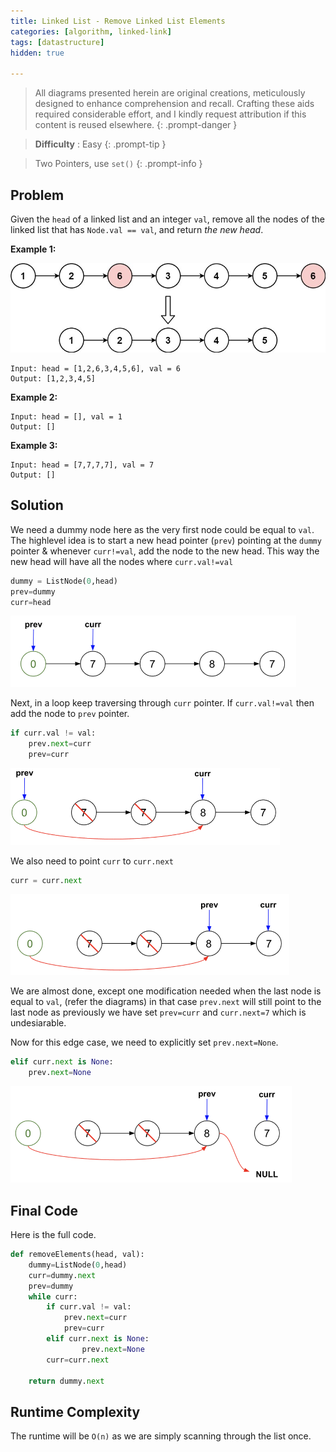 ```yaml
---
title: Linked List - Remove Linked List Elements
categories: [algorithm, linked-link]
tags: [datastructure]
hidden: true

---
```


> All diagrams presented herein are original creations, meticulously designed to enhance comprehension and recall. Crafting these aids required considerable effort, and I kindly request attribution if this content is reused elsewhere.
{: .prompt-danger }

> **Difficulty** :  Easy
{: .prompt-tip }

> Two Pointers, use `set()`
{: .prompt-info }

## Problem

Given the `head` of a linked list and an integer `val`, remove all the nodes of the linked list that has `Node.val == val`, and return *the new head*.

**Example 1:**

![img](../assets/img/removelinked-list.jpeg)

```
Input: head = [1,2,6,3,4,5,6], val = 6
Output: [1,2,3,4,5]
```

**Example 2:**

```
Input: head = [], val = 1
Output: []
```

**Example 3:**

```
Input: head = [7,7,7,7], val = 7
Output: []
```

## Solution

We need a dummy node here as the very first node could be equal to `val`. The highlevel idea is to start a new head pointer (`prev`) pointing at the `dummy` pointer & whenever `curr!=val`, add the node to the new head. This way the new head will have all the nodes where `curr.val!=val`

```python
dummy = ListNode(0,head)
prev=dummy
curr=head
```

<img src="../assets/img/image-20240407233854749.png" alt="image-20240407233854749" style="zoom:50%;" />

Next, in a loop keep traversing through `curr` pointer. If `curr.val!=val` then add the node to `prev` pointer.

```python
if curr.val != val:
    prev.next=curr
    prev=curr
```

<img src="../assets/img/image-20240407235200148.png" alt="image-20240407235200148" style="zoom:50%;" />

We also need to point `curr` to `curr.next`

```python
curr = curr.next
```

<img src="../assets/img/image-20240407235303013.png" alt="image-20240407235303013" style="zoom:50%;" />

We are almost done, except one modification needed when the last node is equal to `val`, (refer the diagrams) in that case `prev.next` will still point to the last node as previously we have set `prev=curr` and `curr.next=7` which is undesiarable. 

Now for this edge case, we need to explicitly set `prev.next=None`. 

```python
elif curr.next is None:                    
    prev.next=None         
```

<img src="../assets/img/image-20240407235641557.png" alt="image-20240407235641557" style="zoom:50%;" />

## Final Code

Here is the full code.

```python
def removeElements(head, val):
    dummy=ListNode(0,head)
    curr=dummy.next
    prev=dummy
    while curr:
        if curr.val != val:
            prev.next=curr
            prev=curr
        elif curr.next is None:                    
                prev.next=None         
        curr=curr.next
        
    return dummy.next
```

## Runtime Complexity

The runtime will be `O(n)` as we are simply scanning through the list once.
